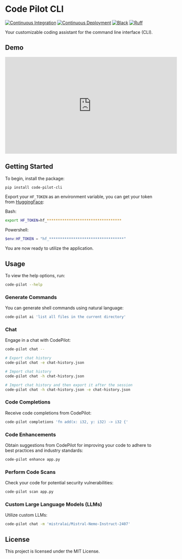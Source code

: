 # Code Pilot CLI

[![Continuous Integration](https://github.com/youzarsiph/code-pilot-cli/actions/workflows/ci.yml/badge.svg)](https://github.com/youzarsiph/code-pilot-cli/actions/workflows/ci.yml)
[![Continuous Deployment](https://github.com/youzarsiph/code-pilot-cli/actions/workflows/cd.yml/badge.svg)](https://github.com/youzarsiph/code-pilot-cli/actions/workflows/cd.yml)
[![Black](https://github.com/youzarsiph/code-pilot-cli/actions/workflows/black.yml/badge.svg)](https://github.com/youzarsiph/code-pilot-cli/actions/workflows/black.yml)
[![Ruff](https://github.com/youzarsiph/code-pilot-cli/actions/workflows/ruff.yml/badge.svg)](https://github.com/youzarsiph/code-pilot-cli/actions/workflows/ruff.yml)

Your customizable coding assistant for the command line interface (CLI).

## Demo

<iframe width="560" height="315" src="https://www.youtube.com/embed/VWiPISA9rKo?si=rW6ute2QXwq5KevI" title="YouTube Video Demonstration" frameborder="0" allow="accelerometer; autoplay; clipboard-write; encrypted-media; gyroscope; picture-in-picture; web-share" referrerpolicy="strict-origin-when-cross-origin" allowfullscreen></iframe>

## Getting Started

To begin, install the package:

```bash
pip install code-pilot-cli
```

Export your `HF_TOKEN` as an environment variable, you can get your token from [HuggingFace](https://huggingface.co/settings/tokens):

Bash:

```bash
export HF_TOKEN=hf_**********************************
```

Powershell:

```powershell
$env:HF_TOKEN = "hf_**********************************"
```

You are now ready to utilize the application.

## Usage

To view the help options, run:

```bash
code-pilot --help
```

### Generate Commands

You can generate shell commands using natural language:

```bash
code-pilot ai 'list all files in the current directory'
```

### Chat

Engage in a chat with CodePilot:

```bash
code-pilot chat --

# Export chat history
code-pilot chat -e chat-history.json

# Import chat history
code-pilot chat -h chat-history.json

# Import chat history and then export it after the session
code-pilot chat -h chat-history.json -e chat-history.json
```

### Code Completions

Receive code completions from CodePilot:

```bash
code-pilot completions 'fn add(x: i32, y: i32) -> i32 {'
```

### Code Enhancements

Obtain suggestions from CodePilot for improving your code to adhere to best practices and industry standards:

```bash
code-pilot enhance app.py
```

### Perform Code Scans

Check your code for potential security vulnerabilities:

```bash
code-pilot scan app.py
```

### Custom Large Language Models (LLMs)

Utilize custom LLMs:

```bash
code-pilot chat -m 'mistralai/Mistral-Nemo-Instruct-2407'
```

## License

This project is licensed under the MIT License.
